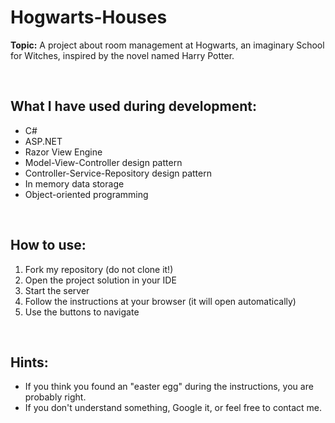 # Hogwarts-Houses

**Topic:** A project about room management at Hogwarts, an imaginary School for Witches, inspired by the novel named Harry Potter.

<br>

## What I have used during development:
- C#
- ASP.NET
- Razor View Engine
- Model-View-Controller design pattern
- Controller-Service-Repository design pattern
- In memory data storage
- Object-oriented programming

<br>

## How to use:
1. Fork my repository (do not clone it!)
2. Open the project solution in your IDE
3. Start the server
4. Follow the instructions at your browser (it will open automatically)
5. Use the buttons to navigate

<br>

## Hints:
- If you think you found an "easter egg" during the instructions, you are probably right.
- If you don't understand something, Google it, or feel free to contact me.
